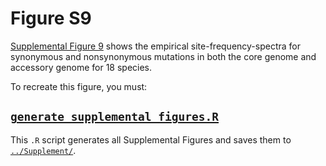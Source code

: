 # Figure S9

[Supplemental Figure 9](../Supplement/Supplemental_Figure_9.jpg) shows the empirical site-frequency-spectra for synonymous and nonsynonymous mutations in both the core genome and accessory genome for 18 species.

To recreate this figure, you must:

## [`generate_supplemental_figures.R`](../Scripts/generate_supplemental_figures.R)
  This `.R` script generates all Supplemental Figures and saves them to [`../Supplement/`](../Supplement/).
